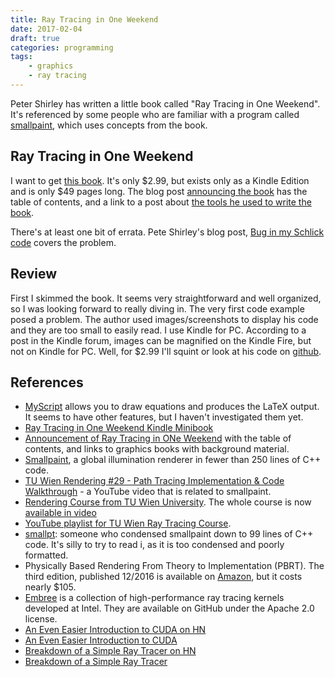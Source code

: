 ```yaml
---
title: Ray Tracing in One Weekend
date: 2017-02-04
draft: true
categories: programming
tags:
    - graphics
    - ray tracing
---
```


Peter Shirley has written a little book called "Ray Tracing in One Weekend". It's referenced by some people who are familiar with a program called [smallpaint](https://users.cg.tuwien.ac.at/zsolnai/gfx/smallpaint/), which uses concepts from the book.
<!--more-->

## Ray Tracing in One Weekend
I want to get [this book](https://smile.amazon.com/gp/product/B01B5AODD8/ref=smi_www_rco2_go_smi_2609328962?_encoding=UTF8&*Version*=1&*entries*=0&ie=UTF8). It's only $2.99, but exists only as a Kindle Edition and is only $49 pages long. The blog post [announcing the book](http://in1weekend.blogspot.com/2016/01/ray-tracing-in-one-weekend.html) has the table of contents, and a link to a post about [the tools he used to write the book](http://psgraphics.blogspot.com/2016/01/process-for-speed-writing-book.html).

There's at least one bit of errata. Pete Shirley's blog post, [Bug in my Schlick code](http://psgraphics.blogspot.com/2016/12/bug-in-my-schlick-code.html) covers the problem.

## Review
First I skimmed the book. It seems very straightforward and well organized, so I was looking forward to really diving in. The very first code example posed a problem. The author used images/screenshots to display his code and they are too small to easily read. I use Kindle for PC. According to a post in the Kindle forum, images can be magnified on the Kindle Fire, but not on Kindle for PC. Well, for $2.99 I'll squint or look at his code on [github](https://github.com/petershirley/raytracinginoneweekend).

## References

- [MyScript](http://webdemo.myscript.com/) allows you to draw equations and produces the LaTeX output. It seems to have other features, but I haven't investigated them yet.
- [Ray Tracing in One Weekend Kindle Minibook](https://smile.amazon.com/gp/product/B01B5AODD8/ref=smi_www_rco2_go_smi_2609328962?_encoding=UTF8&*Version*=1&*entries*=0&ie=UTF8)
- [Announcement of Ray Tracing in ONe Weekend](http://in1weekend.blogspot.com/2016/01/ray-tracing-in-one-weekend.html) with the table of contents, and links to graphics books with background material.
- [Smallpaint](https://users.cg.tuwien.ac.at/zsolnai/gfx/smallpaint/), a global illumination renderer in fewer than 250 lines of C++ code.
- [TU Wien Rendering #29 - Path Tracing Implementation & Code Walkthrough](https://www.youtube.com/watch?v=cDi-uti2oLQ) - a YouTube video that is related to smallpaint.
- [Rendering Course from TU Wien University](https://www.cg.tuwien.ac.at/courses/Rendering/VU.SS2016.html). The whole course is now [available in video](https://users.cg.tuwien.ac.at/zsolnai/gfx/rendering-course/)
- [YouTube playlist for TU Wien Ray Tracing Course](https://www.youtube.com/playlist?list=PLujxSBD-JXgnGmsn7gEyN28P1DnRZG7qi).
- [smallpt](http://www.kevinbeason.com/smallpt/): someone who condensed smallpaint down to 99 lines of C++ code. It's silly to try to read i, as it is too condensed and poorly formatted.
- Physically Based Rendering From Theory to Implementation (PBRT). The third edition, published 12/2016 is available on [Amazon](https://smile.amazon.com/gp/product/0128006455/ref=as_li_tl?ie=UTF8&tag=pharr-20&camp=1789&creative=9325&linkCode=as2&creativeASIN=0128006455&linkId=c4c600baa19b9d30346c1af2b5483f18), but it costs nearly $105.
- [Embree](https://embree.github.io/) is a collection of high-performance ray tracing kernels developed at Intel. They are available on GitHub under the Apache 2.0 license.
- [An Even Easier Introduction to CUDA on HN](https://news.ycombinator.com/item?id=13565763)
- [An Even Easier Introduction to CUDA](https://devblogs.nvidia.com/parallelforall/even-easier-introduction-cuda/)
- [Breakdown of a Simple Ray Tracer on HN](https://news.ycombinator.com/item?id=13563577)
- [Breakdown of a Simple Ray Tracer](http://mrl.nyu.edu/~perlin/raytrace1_breakdown/)
